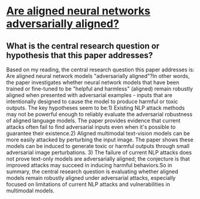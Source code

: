 # [Are aligned neural networks adversarially aligned?](https://arxiv.org/abs/2306.15447)

## What is the central research question or hypothesis that this paper addresses?

Based on my reading, the central research question this paper addresses is: Are aligned neural network models "adversarially aligned"?In other words, the paper investigates whether neural network models that have been trained or fine-tuned to be "helpful and harmless" (aligned) remain robustly aligned when presented with adversarial examples - inputs that are intentionally designed to cause the model to produce harmful or toxic outputs. The key hypotheses seem to be:1) Existing NLP attack methods may not be powerful enough to reliably evaluate the adversarial robustness of aligned language models. The paper provides evidence that current attacks often fail to find adversarial inputs even when it's possible to guarantee their existence.2) Aligned multimodal text-vision models can be more easily attacked by perturbing the input image. The paper shows these models can be induced to generate toxic or harmful outputs through small adversarial image perturbations. 3) The failure of current NLP attacks does not prove text-only models are adversarially aligned; the conjecture is that improved attacks may succeed in inducing harmful behaviors.So in summary, the central research question is evaluating whether aligned models remain robustly aligned under adversarial attacks, especially focused on limitations of current NLP attacks and vulnerabilities in multimodal models.
